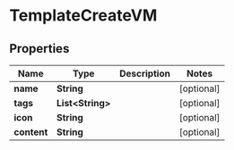 

# TemplateCreateVM


## Properties

Name | Type | Description | Notes
------------ | ------------- | ------------- | -------------
**name** | **String** |  |  [optional]
**tags** | **List&lt;String&gt;** |  |  [optional]
**icon** | **String** |  |  [optional]
**content** | **String** |  |  [optional]



